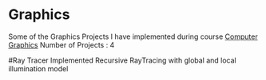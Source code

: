 # Graphics

Some of the Graphics Projects I have implemented during course [Computer Graphics](http://www.cse.iitd.ernet.in/~pkalra/csl781/)
Number of Projects : 4

#Ray Tracer
Implemented Recursive RayTracing with global and local illumination model
